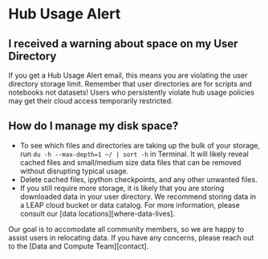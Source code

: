 # Hub Usage Alert

## I received a warning about space on my User Directory

If you get a Hub Usage Alert email, this means you are violating the user directory storage limit. Remember that user directories are for scripts and notebooks not datasets! Users who persistently violate hub usage policies may get their cloud access temporarily restricted.

## How do I manage my disk space?

- To see which files and directories are taking up the bulk of your storage, run `du -h --max-depth=1 ~/ | sort -h` in Terminal. It will likely reveal cached files and small/medium size data files that can be removed without disrupting typical usage.
- Delete cached files, ipython checkpoints, and any other unwanted files.
- If you still require more storage, it is likely that you are storing downloaded data in your user directory. We recommend storing data in a LEAP cloud bucket or data catalog. For more information, please consult our [data locations][where-data-lives].

Our goal is to accomodate all community members, so we are happy to assist users in relocating data. If you have any concerns, please reach out to the [Data and Compute Team][contact].
